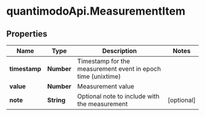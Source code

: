# quantimodoApi.MeasurementItem

## Properties
Name | Type | Description | Notes
------------ | ------------- | ------------- | -------------
**timestamp** | **Number** | Timestamp for the measurement event in epoch time (unixtime) | 
**value** | **Number** | Measurement value | 
**note** | **String** | Optional note to include with the measurement | [optional] 


